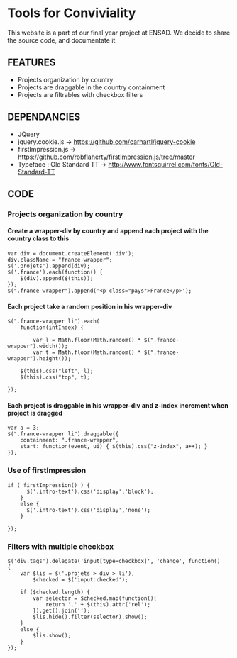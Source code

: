 # Tools for Conviviality

This website is a part of our final year project at ENSAD.
We decide to share the source code, and documentate it. 

## FEATURES

* Projects organization by country
* Projects are draggable in the country containment
* Projects are filtrables with checkbox filters

## DEPENDANCIES

* JQuery
* jquery.cookie.js -> https://github.com/carhartl/jquery-cookie
* firstImpression.js -> https://github.com/robflaherty/firstImpression.js/tree/master
* Typeface : Old Standard TT -> http://www.fontsquirrel.com/fonts/Old-Standard-TT

## CODE

### Projects organization by country 

#### Create a wrapper-div by country and append each project with the country class to this

    var div = document.createElement('div');
    div.className = "france-wrapper"; 
    $('.projets').append(div);
    $('.france').each(function() {
        $(div).append($(this));
    });
    $(".france-wrapper").append('<p class="pays">France</p>');


#### Each project take a random position in his wrapper-div 

    $(".france-wrapper li").each(
        function(intIndex) {

            var l = Math.floor(Math.random() * $(".france-wrapper").width());
            var t = Math.floor(Math.random() * $(".france-wrapper").height());

        $(this).css("left", l);
        $(this).css("top", t);

    });

#### Each project is draggable in his wrapper-div and z-index increment when project is dragged

    var a = 3;
    $(".france-wrapper li").draggable({
        containment: ".france-wrapper",
        start: function(event, ui) { $(this).css("z-index", a++); }        
    });

### Use of firstImpression    

	if ( firstImpression() ) {
	      $('.intro-text').css('display','block');
	    } 
	    else {
	      $('.intro-text').css('display','none'); 
	    } 

	});	

### Filters with multiple checkbox

    $('div.tags').delegate('input[type=checkbox]', 'change', function()
    {
        var $lis = $('.projets > div > li'),
            $checked = $('input:checked');

        if ($checked.length) {
            var selector = $checked.map(function(){
                return '.' + $(this).attr('rel');
            }).get().join('');
            $lis.hide().filter(selector).show();     
        }
        else {
            $lis.show();
        }
    });
